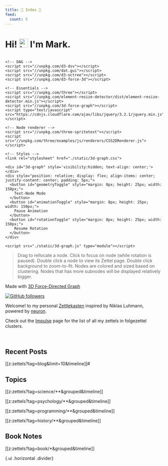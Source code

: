 ```yaml
---
title: 🧠 Index 🧠
feed:
  count: 5
---
```


# Hi! <img src="https://user-images.githubusercontent.com/1303154/88677602-1635ba80-d120-11ea-84d8-d263ba5fc3c0.gif" width="28px" alt="hi"> I'm Mark.

``` {=html}

<!-- DAG -->
<script src="//unpkg.com/d3-dsv"></script>
<script src="//unpkg.com/dat.gui"></script>
<script src="//unpkg.com/d3-octree"></script>
<script src="//unpkg.com/d3-force-3d"></script>

<!-- Essentials -->
<script src="//unpkg.com/three"></script>
<script src="//unpkg.com/element-resize-detector/dist/element-resize-detector.min.js"></script>
<script src="//unpkg.com/3d-force-graph"></script>
<script type="text/javascript" src="https://cdnjs.cloudflare.com/ajax/libs/jquery/3.2.1/jquery.min.js"></script>

<!-- Node renderer -->
<script src="//unpkg.com/three-spritetext"></script>
<script src="//unpkg.com/three/examples/js/renderers/CSS2DRenderer.js"></script>

<!-- Styles -->
<link rel="stylesheet" href="./static/3d-graph.css">

<div id="3d-graph" style='visibility:hidden; text-align: center;'></div>
<div style="position: relative; display: flex; align-items: center; justify-content: center; padding: 5px;">
  <button id="geometryToggle" style="margin: 8px; height: 25px; width: 150px;">
    Text-Node Mode
  </button>
  <button id="animationToggle" style="margin: 8px; height: 25px; width: 150px;">
    Pause Animation
  </button>
  <button id="rotationToggle" style="margin: 8px; height: 25px; width: 150px;">
    Resume Rotation
  </button>
</div>

<script src="./static/3d-graph.js" type="module"></script>
```

> Drag to rellocate a node. Click to focus on node (while rotation is paused).
> Double click a node to view its Zettel page. Double click background to
> zoom-to-fit. Nodes are colored and sized based on clustering. Nodes that has
> more subnodes will be displayed relatively bigger.

Made with [3D Force-Directed Graph](https://github.com/vasturiano/3d-force-graph)

<!-- ``` {=html}                                             -->
<!-- <script src="https://d3js.org/d3.v6.min.js"></script>   -->
<!-- <link rel="stylesheet" href="./static/graph.css">       -->
<!-- <script src="./static/graph.js" type="module"></script> -->
<!-- ```                                                     -->

<!-- > Drag to pin a node. Ctrl + Click to unpin a node. Double click node to view -->
<!-- > note. Nodes are colored and sized based on incoming degree, so notes more   -->
<!-- > heavily linked to will grow in relative size.                               -->

[![GitHub followers](https://img.shields.io/github/followers/marklcrns.svg?style=social&label=Follow&maxAge=2592000)](https://github.com/marklcrns?tab=followers)

Welcome! to my personal
[Zettlekasten](https://en.wikipedia.org/wiki/Zettelkasten) inspired by Niklas
Luhmann, powered by [neuron](https://github.com/srid/neuron).

Check out the [Impulse](/impulse.html) page for the list of all my zettels in
folgezettel clusters.

<br>

<!-- _Credits goes to [Devon Morris](https://github.com/DevonMorris)'s           -->
<!-- [Zettelkasten](https://github.com/DevonMorris/zettelkasten) for his awesome -->
<!-- directed graph made with [D3.js](https://d3js.org/)_                        -->

## Recent Posts

[[z:zettels?tag=blog&limit=10&timeline]]#

## Topics

[[z:zettels?tag=science/**&grouped&timeline]]

[[z:zettels?tag=psychology/**&grouped&timeline]]

[[z:zettels?tag=programming/**&grouped&timeline]]

[[z:zettels?tag=history/**&grouped&timeline]]

## Book Notes

[[z:zettels?tag=book/*&grouped&timeline]]

{.ui .horizontal .divider}
<section id="subscriptionLinks"></section>
